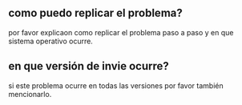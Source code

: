 ## como puedo replicar el problema?
por favor explicaon como replicar el problema paso a paso y en que sistema operativo ocurre.
## en que versión de invie ocurre?
si este problema ocurre en todas las versiones por favor también mencionarlo.

